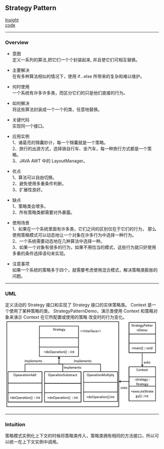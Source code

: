 ## Strategy Pattern
[Insight](https://www.cnblogs.com/onepiece-andy/p/python-strategy.html)  
[code](https://github.com/wan-h/Brainpower/blob/master/Code/CS/DesignPatterns/StrategyPattern.py)

---
### Overview  
* 意图  
定义一系列的算法,把它们一个个封装起来, 并且使它们可相互替换。

* 主要解决  
在有多种算法相似的情况下，使用 if...else 所带来的复杂和难以维护。

* 何时使用  
一个系统有许多许多类，而区分它们的只是他们直接的行为。

* 如何解决  
将这些算法封装成一个一个的类，任意地替换。

* 关键代码  
实现同一个接口。

* 应用实例  
1、诸葛亮的锦囊妙计，每一个锦囊就是一个策略。   
2、旅行的出游方式，选择骑自行车、坐汽车，每一种旅行方式都是一个策略。   
3、JAVA AWT 中的 LayoutManager。

* 优点  
1、算法可以自由切换。   
2、避免使用多重条件判断。   
3、扩展性良好。

* 缺点  
1、策略类会增多。   
2、所有策略类都需要对外暴露。

* 使用场景  
1、如果在一个系统里面有许多类，它们之间的区别仅在于它们的行为，
那么使用策略模式可以动态地让一个对象在许多行为中选择一种行为。   
2、一个系统需要动态地在几种算法中选择一种。   
3、如果一个对象有很多的行为，如果不用恰当的模式，这些行为就只好使用多重的条件选择语句来实现。

* 注意事项  
如果一个系统的策略多于四个，就需要考虑使用混合模式，解决策略类膨胀的问题。

---
### UML  
定义活动的 Strategy 接口和实现了 Strategy 接口的实体策略类。
Context 是一个使用了某种策略的类。
StrategyPatternDemo，演示类使用 Context 和策略对象来演示 Context 在它所配置或使用的策略
改变时的行为变化。  
![](src/UML_0.PNG)  

---
### Intuition  
策略模式实例化上下文的时候将策略类传入，策略类拥有相同的方法接口，所以可以统一在上下文实例中调用。